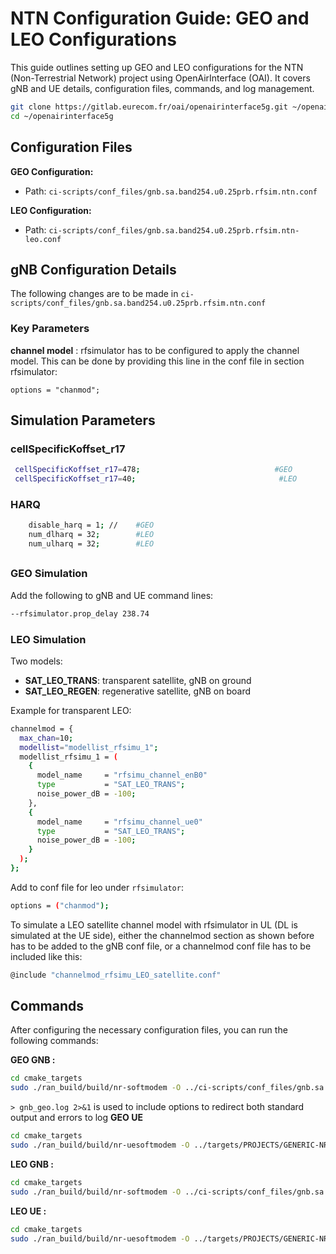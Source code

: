 # NTN Configuration Guide: GEO and LEO Configurations

This guide outlines setting up GEO and LEO configurations for the NTN (Non-Terrestrial Network) project using OpenAirInterface (OAI). It covers gNB and UE details, configuration files, commands, and log management.
```bash
git clone https://gitlab.eurecom.fr/oai/openairinterface5g.git ~/openairinterface5g
cd ~/openairinterface5g
```


## Configuration Files
 
**GEO Configuration:**
- Path: `ci-scripts/conf_files/gnb.sa.band254.u0.25prb.rfsim.ntn.conf`

**LEO Configuration:**
- Path: `ci-scripts/conf_files/gnb.sa.band254.u0.25prb.rfsim.ntn-leo.conf`

## gNB Configuration Details
The following changes are to be made in  `ci-scripts/conf_files/gnb.sa.band254.u0.25prb.rfsim.ntn.conf` 
### Key Parameters

**channel model** : rfsimulator has to be configured to apply the channel model.
This can be done by providing this line in the conf file in section rfsimulator:

  ```options = "chanmod";```
## Simulation Parameters
### cellSpecificKoffset_r17
```bash
 cellSpecificKoffset_r17=478;                              #GEO
 cellSpecificKoffset_r17=40;                                #LEO
```
### HARQ
```bash
    disable_harq = 1; //    #GEO
    num_dlharq = 32;        #LEO
    num_ulharq = 32;        #LEO


```
##
### GEO Simulation
Add the following to gNB and UE command lines:
```bash
--rfsimulator.prop_delay 238.74
```

### LEO Simulation
Two models:
- **SAT_LEO_TRANS**: transparent satellite, gNB on ground
- **SAT_LEO_REGEN**: regenerative satellite, gNB on board

Example for transparent LEO:
```bash
channelmod = {
  max_chan=10;
  modellist="modellist_rfsimu_1";
  modellist_rfsimu_1 = (
    {
      model_name     = "rfsimu_channel_enB0"
      type           = "SAT_LEO_TRANS";
      noise_power_dB = -100;
    },
    {
      model_name     = "rfsimu_channel_ue0"
      type           = "SAT_LEO_TRANS";
      noise_power_dB = -100;
    }
  );
};
```
Add to conf file for leo under `rfsimulator`:
```bash
options = ("chanmod");
```
To simulate a LEO satellite channel model with rfsimulator in UL (DL is simulated at the UE side), either the channelmod section as shown before has to be added to the gNB conf file, or a channelmod conf file has to be included like this:
```bash
@include "channelmod_rfsimu_LEO_satellite.conf"
```

## Commands
After configuring the necessary configuration files, you can run the following commands:


 **GEO GNB :**
```bash
cd cmake_targets
sudo ./ran_build/build/nr-softmodem -O ../ci-scripts/conf_files/gnb.sa.band254.u0.25prb.rfsim.ntn.conf --rfsim --rfsimulator.prop_delay 238.74> gnb_geo.log 2>&1
```
```> gnb_geo.log 2>&1```  is used to include options to redirect both standard output and errors to log 
**GEO UE**
```bash
cd cmake_targets
sudo ./ran_build/build/nr-uesoftmodem -O ../targets/PROJECTS/GENERIC-NR-5GC/CONF/ue.conf --band 254 -C 2488400000 --CO -873500000 -r 25 --numerology 0 --ssb 60 --rfsim --rfsimulator.prop_delay 238.74> ue_geo.log 2>&1
```


 **LEO GNB  :**
```bash
cd cmake_targets
sudo ./ran_build/build/nr-softmodem -O ../ci-scripts/conf_files/gnb.sa.band254.u0.25prb.rfsim.ntn-leo.conf --rfsim > gnb_leo.log 2>&1
```


 **LEO UE  :**
```bash
cd cmake_targets
sudo ./ran_build/build/nr-uesoftmodem -O ../targets/PROJECTS/GENERIC-NR-5GC/CONF/ue.conf --band 254 -C 2488400000 --CO -873500000 -r 25 --numerology 0 --ssb 60 --rfsim --rfsimulator.prop_delay 20 --rfsimulator.options chanmod --time-sync-I 0.1 --ntn-initial-time-drift -46 --autonomous-ta> ue_leo.log 2>&1
```



